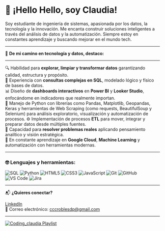 <h1 align="left">👋 ¡Hello Hello, soy Claudia!</h1>
<p align="left">Soy estudiante de ingeniería de sistemas, apasionada por los datos, la tecnología y la innovación. Me encanta construir soluciones inteligentes a través del análisis de datos y la automatización. Siempre estoy en constantes aprendizaje y buscando mejorar en el mundo tech.</p>

---

🚀 **De mi camino en tecnología y datos, destaco:**

---

🔍 Habilidad para **explorar, limpiar y transformar datos** garantizando calidad, estructura y propósito.  
🧠 Experiencia con **consultas complejas en SQL**, modelado lógico y físico de bases de datos.  
📊 Diseño de **dashboards interactivos** en **Power BI** y **Looker Studio**, enfocándome en indicadores que realmente importan.  
🐍  Manejo de Python con librerías como Pandas, Matplotlib, Geopandas, Keras y herramientas de Web Scraping (como requests, BeautifulSoup y Selenium) para análisis exploratorio, visualización y   automatización de procesos. 
⚙️ Implementación de procesos **ETL** para mover, integrar y preparar datos desde múltiples fuentes.  
🎯 Capacidad para **resolver problemas reales** aplicando pensamiento analítico y visión estratégica.   
🌱 En constante aprendizaje en **Google Cloud**, **Machine Learning** y automatización con herramientas modernas.

---
### 🤓 Lenguajes y herramientas:

<p align="left">
    <img src="https://img.shields.io/badge/SQL-black?style=flat&logo=postgresql&logoColor=336791&labelColor=000000" alt="SQL"/>
  <img src="https://img.shields.io/badge/Python-black?style=flat&logo=python&logoColor=3776AB&labelColor=000000" alt="Python"/>
  <img src="https://img.shields.io/badge/HTML5-black?style=flat&logo=html5&logoColor=E34F26&labelColor=000000" alt="HTML5"/>
  <img src="https://img.shields.io/badge/CSS3-black?style=flat&logo=css3&logoColor=1572B6&labelColor=000000" alt="CSS3"/>
  <img src="https://img.shields.io/badge/JavaScript-black?style=flat&logo=javascript&logoColor=F7DF1E&labelColor=000000" alt="JavaScript"/>
  <img src="https://img.shields.io/badge/Git-black?style=flat&logo=git&logoColor=F05032&labelColor=000000" alt="Git"/>
  <img src="https://img.shields.io/badge/GitHub-black?style=flat&logo=github&logoColor=FFFFFF&labelColor=000000" alt="GitHub"/>
  <img src="https://img.shields.io/badge/VS%20Code-black?style=flat&logo=visualstudiocode&logoColor=007ACC&labelColor=007ACC" alt="VS Code"/>
  <img src="https://img.shields.io/badge/Jira-black?style=flat&logo=jira&logoColor=0052CC&labelColor=000000" alt="Jira"/>
</p>


---

📬 **¿Quieres conectar?**

[LinkedIn](https://www.linkedin.com/in/claudia-robles-data)  
📧 Correo electrónico: cccroblesdp@gmail.com


---

[![Coding_claudia Playlist](https://i.imgur.com/EaRXn7n.png)](https://open.spotify.com/playlist/1lgoNM60noPaWVCqwlj7q?si=DqL_F2slR9eXiwO5n6jeiA)





